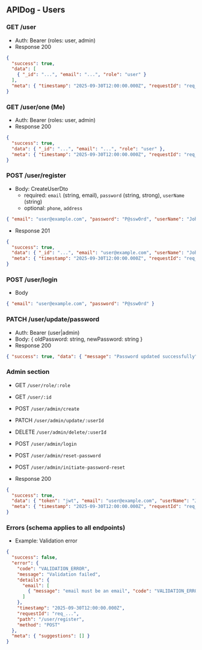 ## APIDog - Users

### GET /user
- Auth: Bearer (roles: user, admin)
- Response 200
```json
{
  "success": true,
  "data": [
    { "_id": "...", "email": "...", "role": "user" }
  ],
  "meta": { "timestamp": "2025-09-30T12:00:00.000Z", "requestId": "req_..." }
}
```

### GET /user/one (Me)
- Auth: Bearer (roles: user, admin)
- Response 200
```json
{
  "success": true,
  "data": { "_id": "...", "email": "...", "role": "user" },
  "meta": { "timestamp": "2025-09-30T12:00:00.000Z", "requestId": "req_..." }
}
```

### POST /user/register
- Body: CreateUserDto
  - required: `email` (string, email), `password` (string, strong), `userName` (string)
  - optional: `phone`, `address`
```json
{ "email": "user@example.com", "password": "P@ssw0rd", "userName": "John" }
```
- Response 201
```json
{
  "success": true,
  "data": { "_id": "...", "email": "user@example.com", "userName": "John" },
  "meta": { "timestamp": "2025-09-30T12:00:00.000Z", "requestId": "req_..." }
}
```

### POST /user/login
- Body
```json
{ "email": "user@example.com", "password": "P@ssw0rd" }
```
### PATCH /user/update/password
- Auth: Bearer (user|admin)
- Body: { oldPassword: string, newPassword: string }
- Response 200
```json
{ "success": true, "data": { "message": "Password updated successfully" }, "meta": { "timestamp": "2025-09-30T12:00:00.000Z", "requestId": "req_..." } }
```

### Admin section
- GET `/user/role/:role`
- GET `/user/:id`
- POST `/user/admin/create`
- PATCH `/user/admin/update/:userId`
- DELETE `/user/admin/delete/:userId`
- POST `/user/admin/login`
- POST `/user/admin/reset-password`
- POST `/user/admin/initiate-password-reset`

- Response 200
```json
{
  "success": true,
  "data": { "token": "jwt", "email": "user@example.com", "userName": "John" },
  "meta": { "timestamp": "2025-09-30T12:00:00.000Z", "requestId": "req_..." }
}
```

### Errors (schema applies to all endpoints)
- Example: Validation error
```json
{
  "success": false,
  "error": {
    "code": "VALIDATION_ERROR",
    "message": "Validation failed",
    "details": {
      "email": [
        { "message": "email must be an email", "code": "VALIDATION_ERROR_ITEM", "value": "bad" }
      ]
    },
    "timestamp": "2025-09-30T12:00:00.000Z",
    "requestId": "req_...",
    "path": "/user/register",
    "method": "POST"
  },
  "meta": { "suggestions": [] }
}
```


